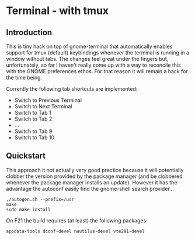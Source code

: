 Terminal - with tmux
====================

Introduction
------------

This is tiny hack on top of gnome-terminal that automatically enables support
for tmux (default) keybindings whenever the terminal is running in a window
without tabs. The changes feel great under the fingers but, unfortunately,
so far I haven't really come up with a way to reconcile this with the GNOME
preferences ethos. For that reason it will remain a hack for the time being.

Currently the following tab shortcuts are implemented:

 * Switch to Previous Terminal
 * Switch to Next Terminal
 * Switch to Tab 1
 * Switch to Tab 2
 * ...
 * Switch to Tab 9
 * Switch to Tab 10

Quickstart
----------

This approach it not actually very good practice because it will potentially
clobber the version provided by the package manager (and be clobbered whenever
the package manager installs an update). However it has the advantage the
autoconf easily find the gnome-shell search provider...

    ./autogen.sh --prefix=/usr
    make
    sudo make install

On F21 the build requires (at least) the following packages:

    appdata-tools dconf-devel nautilus-devel vte291-devel
